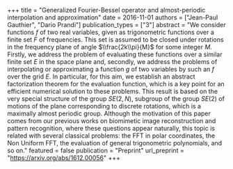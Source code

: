 +++
title = "Generalized Fourier-Bessel operator and almost-periodic interpolation and approximation"
date = 2016-11-01
authors = ["Jean-Paul Gauthier", "Dario Prandi"]
publication_types = ["3"]
abstract = "We consider functions $f$ of two real variables, given as trigonometric functions over a finite set $F$ of frequencies. This set is assumed to be closed under rotations in the frequency plane of angle $\\frac{2k\\pi}{M}$ for some integer $M$. Firstly, we address the problem of evaluating these functions over a similar finite set $E$ in the space plane and, secondly, we address the problems of interpolating or approximating a function $g$ of two variables by such an $f$ over the grid $E.$ In particular, for this aim, we establish an abstract factorization theorem for the evaluation function, which is a key point for an efficient numerical solution to these problems. This result is based on the very special structure of the group $SE(2,N)$, subgroup of the group $SE(2)$ of motions of the plane corresponding to discrete rotations, which is a maximally almost periodic group. Although the motivation of this paper comes from our previous works on biomimetic image reconstruction and pattern recognition, where these questions appear naturally, this topic is related with several classical problems: the FFT in polar coordinates, the Non Uniform FFT, the evaluation of general trigonometric polynomials, and so on."
featured = false
publication = "Preprint"
url_preprint = "https://arxiv.org/abs/1612.00056"
+++

